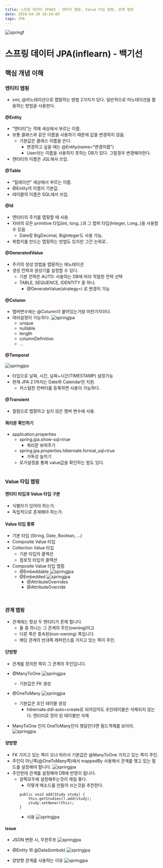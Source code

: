 ```yaml
---
title: 스프링 데이터 JPA03 - 엔티티 맵핑, Value 타입 맵핑, 관계 맵핑
date: 2019-04-30 16:24:09
tags: JPA
---
```

![springf](/images/jpa_logo.png)
# 스프링 데이터 JPA(inflearn) - 백기선 
## 핵심 개념 이해

### 엔티티 맵핑
- xml, @어노테이션으로 맵핑하는 방법 2가지가 있다. 일반적으로 어노테이션을 활용하는 방법을 사용한다.

#### @Entity
- “엔티티”는 객체 세상에서 부르는 이름.
- 보통 클래스와 같은 이름을 사용하기 때문에 값을 변경하지 않음.
    - 기본값은 클래스 이름을 쓴다.
        - 변경하고 싶을 때는 @Entity(name="변경이름")
        - User라는 이름을 사용하지 못하는 DB가 있다. 그럴경우 변경해야한다.
- 엔티티의 이름은 JQL에서 쓰임.

#### @Table
- “릴레이션" 세상에서 부르는 이름.
- @Entity의 이름이 기본값.
- 테이블의 이름은 SQL에서 쓰임.

#### @Id
- 엔티티의 주키를 맵핑할 때 사용.
- 자바의 모든 primitive 타입(int, long..)과 그 랩퍼 타입(Integer, Long..)을 사용할 수 있음
    - Date랑 BigDecimal, BigInteger도 사용 가능.
- 복합키를 만드는 맵핑하는 방법도 있지만 그건 논외로..

#### @GeneratedValue
- 주키의 생성 방법을 맵핑하는 애노테이션
- 생성 전략과 생성기를 설정할 수 있다.
    - 기본 전략은 AUTO: 사용하는 DB에 따라 적절한 전략 선택
    - TABLE, SEQUENCE, IDENTITY 중 하나.
        - @GenerateValue(strategy=) 로 변경이 가능

#### @Column
- 멤버변수에는 @Column이 붙어있는거랑 마찬가지이다.
- 여러설정이 가능하다. 
    ![springjpa](/images/jpa/jpa03-1.png)
    - unique
    - nullable
    - length
    - columnDefinition
    - ...

#### @Temporal
![springjpa](/images/jpa/jpa03-2.png)
- 타입으로 날짜, 시간, 날짜+시간(TIMESTAMP) 설정가능
- 현재 JPA 2.1까지는 Date와 Calendar만 지원.
    - 커스텀한 컨버터를 등록하면 사용이 가능하다.

#### @Transient
- 컬럼으로 맵핑하고 싶지 않은 멤버 변수에 사용.

#### 쿼리문 확인하기
- application.properties
    - spring.jpa.show-sql=true
        - 쿼리문 보여주기
    - spring.jpa.properties.hibernate.format_sql=true
        - 가독성 높이기
    - 로거설정을 통해 value값을 확인하는 법도 있다.
<br><br>

### Value 타입 맵핑

#### 엔티티 타입과 Value 타입 구분
- 식별자가 있어야 하는가.
- 독립적으로 존재해야 하는가.

#### Value 타입 종류
- 기본 타입 (String, Date, Boolean, ...)
- Composite Value 타입
- Collection Value 타입
    - 기본 타입의 콜렉션
    - 컴포짓 타입의 콜렉션
- Composite Value 타입 맵핑
    - @Embeddable
    ![springjpa](/images/jpa/jpa03-3.png)
    - @Embedded
        ![springjpa](/images/jpa/jpa03-4.png)
        - @AttributeOverrides
        - @AttributeOverride
<br>

### 관계 맵핑
- 관계에는 항상 두 엔티티가 존재 합니다.
    - 둘 중 하나는 그 관계의 주인(owning)이고
    - 다른 쪽은 종속된(non-owning) 쪽입니다.
    - 해당 관계의 반대쪽 레퍼런스를 가지고 있는 쪽이 주인.

#### 단방향
- 관계를 정의한 쪽이 그 관계의 주인입니다.

- @ManyToOne
    ![springjpa](/images/jpa/jpa03-8.png)
    - 기본값은 FK 생성

- @OneToMany
    ![springjpa](/images/jpa/jpa03-10.png)
    - 기본값은 조인 테이블 생성
        - hibernate.ddl-auto=create로 되어있어도 조인테이블은 삭제되지 않는다.
        엔티티로 정의 된 테이블만 삭제
- ManyToOne 인지 OneToMany인지 헷갈린다면 필드객체를 보아라.
    ![springjpa](/images/jpa/jpa03-9.png)

#### 양방향
- FK 가지고 있는 쪽이 오너 따라서 기본값은 @ManyToOne 가지고 있는 쪽이 주인.
- 주인이 아닌쪽(@OneToMany쪽)에서 mappedBy 사용해서 관계를 맺고 있는 필드를 설정해야 합니다.
    ![springjpa](/images/jpa/jpa03-11.png)
- 주인한테 관계를 설정해야 DB에 반영이 됩니다.
    - 양쪽모두에 설정해주는것이 제일 좋다.
        - 이렇게 메소드를 만들어 쓰는것을 추천한다.
        ```
        public void add(Study study) {
            this.getStudies().add(study);
            study.setOwner(this);
        }
        ```
        - 사용
        ![springjpa](/images/jpa/jpa03-12.png)
        
    
    

    
#### issue
- JSON 변환 시, 무한루프
    ![springjpa](/images/jpa/jpa03-6.png)
    
- @Entity 와 @Data(lombok)
    ![springjpa](/images/jpa/jpa03-5.png)

- 양방향 관계를 사용하는 이유
    ![springjpa](/images/jpa/jpa03-7.png)
<br>

